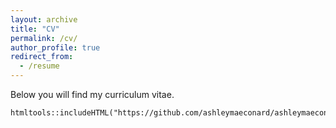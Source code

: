 ```yaml
---
layout: archive
title: "CV"
permalink: /cv/
author_profile: true
redirect_from:
  - /resume
---
```

<!-- ---
permalink: /cv/
title: "CV"
excerpt: "Curriculum Vitae"
author_profile: true
--- -->

Below you will find my curriculum vitae. 
```{r, echo=FALSE}
htmltools::includeHTML("https://github.com/ashleymaeconard/ashleymaeconard.github.io/blob/master/files/cv_conard.html")
```